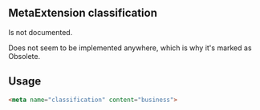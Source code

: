 ## MetaExtension classification

Is not documented.

Does not seem to be implemented anywhere, which is why it's marked as <span class="badge bg-danger">Obsolete</span>.

## Usage

````html
<meta name="classification" content="business">
````
